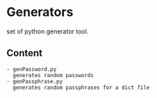 # Generators
set of python generator tool.

## Content
    - genPassword.py
      generates random passwords
    - genPassphrase.py
      generates random passphrases for a dict file

